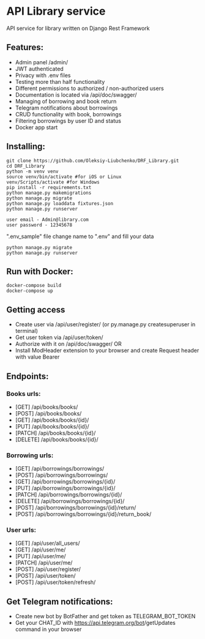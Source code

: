# API Library service

API  service for library written on Django Rest Framework

## Features:

- Admin panel /admin/
- JWT authenticated
- Privacy with .env files
- Testing more than half functionality
- Different permissions to authorized / non-authorized users
- Documentation is located via /api/doc/swagger/
- Managing of borrowing and book return
- Telegram notifications about borrowings
- CRUD functionality with book, borrowings
- Filtering borrowings by user ID and status
- Docker app start

## Installing:
```angular2html
git clone https://github.com/Oleksiy-Liubchenko/DRF_Library.git
cd DRF_Library
python -m venv venv
source venv/bin/activate #for iOS or Linux
venv/Scripts/activate #for Windows
pip install -r requirements.txt
python manage.py makemigrations
python manage.py migrate
python manage.py loaddata fixtures.json
python manage.py runserver

user email - Admin@library.com
user password - 12345678
```
".env_sample" file change name to ".env"  and fill your data
```
python manage.py migrate
python manage.py runserver
```

## Run with Docker:
```angular2html
docker-compose build
docker-compose up
```

## Getting access

- Create user via /api/user/register/ (or py.manage.py createsuperuser in terminal)
- Get user token via /api/user/token/
- Authorize with it on /api/doc/swagger/ OR
- Install ModHeader extension to your browser and create Request header with value Bearer <Your access tokekn>

## Endpoints:
### Books urls:
- [GET] /api/books/books/
- [POST] /api/books/books/
- [GET] /api/books/books/{id}/
- [PUT] /api/books/books/{id}/
- [PATCH] /api/books/books/{id}/
- [DELETE] /api/books/books/{id}/


### Borrowing urls:
- [GET] /api/borrowings/borrowings/
- [POST] /api/borrowings/borrowings/
- [GET] /api/borrowings/borrowings/{id}/
- [PUT] /api/borrowings/borrowings/{id}/
- [PATCH] /api/borrowings/borrowings/{id}/
- [DELETE] /api/borrowings/borrowings/{id}/
- [POST] /api/borrowings/borrowings/{id}/return/
- [POST] /api/borrowings/borrowings/{id}/return_book/

### User urls:
- [GET] /api/user/all_users/
- [GET] /api/user/me/
- [PUT] /api/user/me/
- [PATCH] /api/user/me/
- [POST] /api/user/register/
- [POST] /api/user/token/
- [POST] /api/user/token/refresh/


## Get Telegram notifications:
- Create new bot by BotFather and get token as TELEGRAM_BOT_TOKEN
- Get your CHAT_ID with https://api.telegram.org/bot<YourBOTToken>/getUpdates command in your browser